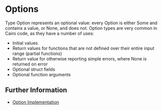 # Options

Type Option represents an optional value: every Option is either Some and contains a value, or None, and does not.
Option types are very common in Cairo code, as they have a number of uses:

- Initial values
- Return values for functions that are not defined over their entire input range (partial functions)
- Return value for otherwise reporting simple errors, where None is returned on error
- Optional struct fields
- Optional function arguments

## Further Information

- [Option Implementation](https://book.cairo-lang.org/ch06-01-enums.html#the-option-enum-and-its-advantages)
